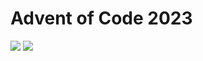 Advent of Code 2023
===================

![](https://img.shields.io/badge/stars%20⭐-20-yellow) ![](https://img.shields.io/badge/days%20completed-10-red)
